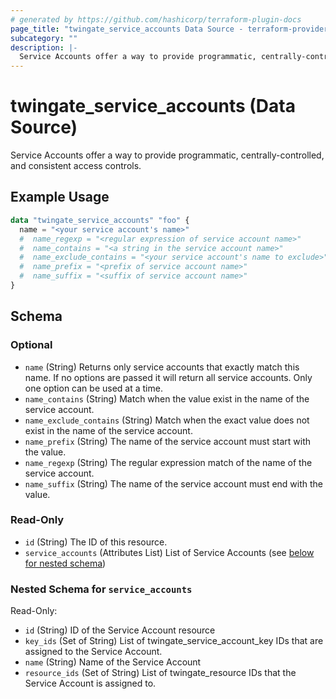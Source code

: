 ```yaml
---
# generated by https://github.com/hashicorp/terraform-plugin-docs
page_title: "twingate_service_accounts Data Source - terraform-provider-twingate"
subcategory: ""
description: |-
  Service Accounts offer a way to provide programmatic, centrally-controlled, and consistent access controls.
---
```


# twingate_service_accounts (Data Source)

Service Accounts offer a way to provide programmatic, centrally-controlled, and consistent access controls.

## Example Usage

```terraform
data "twingate_service_accounts" "foo" {
  name = "<your service account's name>"
  #  name_regexp = "<regular expression of service account name>"
  #  name_contains = "<a string in the service account name>"
  #  name_exclude_contains = "<your service account's name to exclude>"
  #  name_prefix = "<prefix of service account name>"
  #  name_suffix = "<suffix of service account name>"
}
```

<!-- schema generated by tfplugindocs -->
## Schema

### Optional

- `name` (String) Returns only service accounts that exactly match this name. If no options are passed it will return all service accounts. Only one option can be used at a time.
- `name_contains` (String) Match when the value exist in the name of the service account.
- `name_exclude_contains` (String) Match when the exact value does not exist in the name of the service account.
- `name_prefix` (String) The name of the service account must start with the value.
- `name_regexp` (String) The regular expression match of the name of the service account.
- `name_suffix` (String) The name of the service account must end with the value.

### Read-Only

- `id` (String) The ID of this resource.
- `service_accounts` (Attributes List) List of Service Accounts (see [below for nested schema](#nestedatt--service_accounts))

<a id="nestedatt--service_accounts"></a>
### Nested Schema for `service_accounts`

Read-Only:

- `id` (String) ID of the Service Account resource
- `key_ids` (Set of String) List of twingate_service_account_key IDs that are assigned to the Service Account.
- `name` (String) Name of the Service Account
- `resource_ids` (Set of String) List of twingate_resource IDs that the Service Account is assigned to.
